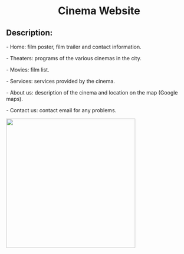 <h1 align="center" id="title">Cinema Website</h1>

<h2>Description:</h2>
<p id="description">- Home: film poster, film trailer and contact information. </p> 
<p id="description">- Theaters: programs of the various cinemas in the city.</p>
<p id="description">- Movies: film list.</p>
<p id="description">- Services: services provided by the cinema.</p>
<p id="description">- About us: description of the cinema and location on the map (Google maps).</p>
<p id="description">- Contact us: contact email for any problems.</p>

<img src="https://github.com/VinzS27/Cinema/assets/94700172/093d2197-36ed-4f8f-9601-5f7158924a6f" width="350" height="350">
